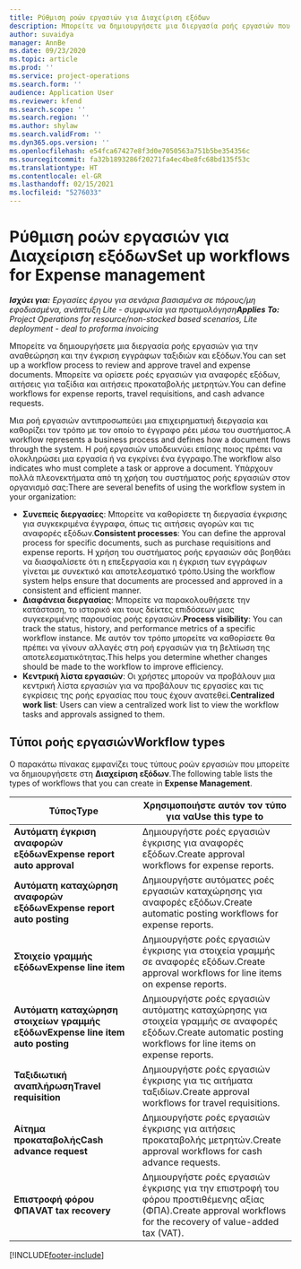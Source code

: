 ```yaml
---
title: Ρύθμιση ροών εργασιών για Διαχείριση εξόδων
description: Μπορείτε να δημιουργήσετε μια διεργασία ροής εργασιών που χρησιμοποιείται για την αναθεώρηση και την έγκριση εγγράφων ταξιδιών και εξόδων.
author: suvaidya
manager: AnnBe
ms.date: 09/23/2020
ms.topic: article
ms.prod: ''
ms.service: project-operations
ms.search.form: ''
audience: Application User
ms.reviewer: kfend
ms.search.scope: ''
ms.search.region: ''
ms.author: shylaw
ms.search.validFrom: ''
ms.dyn365.ops.version: ''
ms.openlocfilehash: e54fca67427e8f3d0e7050563a751b5be354356c
ms.sourcegitcommit: fa32b1893286f20271fa4ec4be8fc68bd135f53c
ms.translationtype: HT
ms.contentlocale: el-GR
ms.lasthandoff: 02/15/2021
ms.locfileid: "5276033"
---
```

# <a name="set-up-workflows-for-expense-management"></a><span data-ttu-id="daceb-103">Ρύθμιση ροών εργασιών για Διαχείριση εξόδων</span><span class="sxs-lookup"><span data-stu-id="daceb-103">Set up workflows for Expense management</span></span>

<span data-ttu-id="daceb-104">_**Ισχύει για:** Εργασίες έργου για σενάρια βασισμένα σε πόρους/μη εφοδιασμένα, ανάπτυξη Lite - συμφωνία για προτιμολόγηση_</span><span class="sxs-lookup"><span data-stu-id="daceb-104">_**Applies To:** Project Operations for resource/non-stocked based scenarios, Lite deployment - deal to proforma invoicing_</span></span>

<span data-ttu-id="daceb-105">Μπορείτε να δημιουργήσετε μια διεργασία ροής εργασιών για την αναθεώρηση και την έγκριση εγγράφων ταξιδιών και εξόδων.</span><span class="sxs-lookup"><span data-stu-id="daceb-105">You can set up a workflow process to review and approve travel and expense documents.</span></span> <span data-ttu-id="daceb-106">Μπορείτε να ορίσετε ροές εργασιών για αναφορές εξόδων, αιτήσεις για ταξίδια και αιτήσεις προκαταβολής μετρητών.</span><span class="sxs-lookup"><span data-stu-id="daceb-106">You can define workflows for expense reports, travel requisitions, and cash advance requests.</span></span>

<span data-ttu-id="daceb-107">Μια ροή εργασιών αντιπροσωπεύει μια επιχειρηματική διεργασία και καθορίζει τον τρόπο με τον οποίο το έγγραφο ρέει μέσω του συστήματος.</span><span class="sxs-lookup"><span data-stu-id="daceb-107">A workflow represents a business process and defines how a document flows through the system.</span></span> <span data-ttu-id="daceb-108">Η ροή εργασιών υποδεικνύει επίσης ποιος πρέπει να ολοκληρώσει μια εργασία ή να εγκρίνει ένα έγγραφο.</span><span class="sxs-lookup"><span data-stu-id="daceb-108">The workflow also indicates who must complete a task or approve a document.</span></span> <span data-ttu-id="daceb-109">Υπάρχουν πολλά πλεονεκτήματα από τη χρήση του συστήματος ροής εργασιών στον οργανισμό σας:</span><span class="sxs-lookup"><span data-stu-id="daceb-109">There are several benefits of using the workflow system in your organization:</span></span>

- <span data-ttu-id="daceb-110">**Συνεπείς διεργασίες**: Μπορείτε να καθορίσετε τη διεργασία έγκρισης για συγκεκριμένα έγγραφα, όπως τις αιτήσεις αγορών και τις αναφορές εξόδων.</span><span class="sxs-lookup"><span data-stu-id="daceb-110">**Consistent processes**: You can define the approval process for specific documents, such as purchase requisitions and expense reports.</span></span> <span data-ttu-id="daceb-111">Η χρήση του συστήματος ροής εργασιών σάς βοηθάει να διασφαλίσετε ότι η επεξεργασία και η έγκριση των εγγράφων γίνεται με συνεκτικό και αποτελεσματικό τρόπο.</span><span class="sxs-lookup"><span data-stu-id="daceb-111">Using the workflow system helps ensure that documents are processed and approved in a consistent and efficient manner.</span></span>
- <span data-ttu-id="daceb-112">**Διαφάνεια διεργασίας**: Μπορείτε να παρακολουθήσετε την κατάσταση, το ιστορικό και τους δείκτες επιδόσεων μιας συγκεκριμένης παρουσίας ροής εργασιών.</span><span class="sxs-lookup"><span data-stu-id="daceb-112">**Process visibility**: You can track the status, history, and performance metrics of a specific workflow instance.</span></span> <span data-ttu-id="daceb-113">Με αυτόν τον τρόπο μπορείτε να καθορίσετε θα πρέπει να γίνουν αλλαγές στη ροή εργασιών για τη βελτίωση της αποτελεσματικότητας.</span><span class="sxs-lookup"><span data-stu-id="daceb-113">This helps you determine whether changes should be made to the workflow to improve efficiency.</span></span>
- <span data-ttu-id="daceb-114">**Κεντρική λίστα εργασιών**: Οι χρήστες μπορούν να προβάλουν μια κεντρική λίστα εργασιών για να προβάλουν τις εργασίες και τις εγκρίσεις της ροής εργασίας που τους έχουν ανατεθεί.</span><span class="sxs-lookup"><span data-stu-id="daceb-114">**Centralized work list**: Users can view a centralized work list to view the workflow tasks and approvals assigned to them.</span></span> 

## <a name="workflow-types"></a><span data-ttu-id="daceb-115">Τύποι ροής εργασιών</span><span class="sxs-lookup"><span data-stu-id="daceb-115">Workflow types</span></span>

<span data-ttu-id="daceb-116">Ο παρακάτω πίνακας εμφανίζει τους τύπους ροών εργασιών που μπορείτε να δημιουργήσετε στη **Διαχείριση εξόδων**.</span><span class="sxs-lookup"><span data-stu-id="daceb-116">The following table lists the types of workflows that you can create in **Expense Management**.</span></span>


|              <span data-ttu-id="daceb-117"><strong>Τύπος</strong></span><span class="sxs-lookup"><span data-stu-id="daceb-117"><strong>Type</strong></span></span>              |                   <span data-ttu-id="daceb-118"><strong>Χρησιμοποιήστε αυτόν τον τύπο για να</strong></span><span class="sxs-lookup"><span data-stu-id="daceb-118"><strong>Use this type to</strong></span></span>                   |
|-------------------------------------------------|-----------------------------------------------------------------------|
|   <span data-ttu-id="daceb-119"><strong>Αυτόματη έγκριση αναφορών εξόδων</strong></span><span class="sxs-lookup"><span data-stu-id="daceb-119"><strong>Expense report auto approval</strong></span></span> |            <span data-ttu-id="daceb-120">Δημιουργήστε ροές εργασιών έγκρισης για αναφορές εξόδων.</span><span class="sxs-lookup"><span data-stu-id="daceb-120">Create approval workflows for expense reports.</span></span>             |
|  <span data-ttu-id="daceb-121"><strong>Αυτόματη καταχώρηση αναφορών εξόδων</strong></span><span class="sxs-lookup"><span data-stu-id="daceb-121"><strong>Expense report auto posting</strong></span></span>   |        <span data-ttu-id="daceb-122">Δημιουργήστε αυτόματες ροές εργασιών καταχώρησης για αναφορές εξόδων.</span><span class="sxs-lookup"><span data-stu-id="daceb-122">Create automatic posting workflows for expense reports.</span></span>        |
|       <span data-ttu-id="daceb-123"><strong>Στοιχείο γραμμής εξόδων</strong></span><span class="sxs-lookup"><span data-stu-id="daceb-123"><strong>Expense line item</strong></span></span>        |     <span data-ttu-id="daceb-124">Δημιουργήστε ροές εργασιών έγκρισης για στοιχεία γραμμής σε αναφορές εξόδων.</span><span class="sxs-lookup"><span data-stu-id="daceb-124">Create approval workflows for line items on expense reports.</span></span>      |
| <span data-ttu-id="daceb-125"><strong>Αυτόματη καταχώρηση στοιχείων γραμμής εξόδων</strong></span><span class="sxs-lookup"><span data-stu-id="daceb-125"><strong>Expense line item auto posting</strong></span></span> | <span data-ttu-id="daceb-126">Δημιουργήστε ροές εργασιών αυτόματης καταχώρησης για στοιχεία γραμμής σε αναφορές εξόδων.</span><span class="sxs-lookup"><span data-stu-id="daceb-126">Create automatic posting workflows for line items on expense reports.</span></span> |
|       <span data-ttu-id="daceb-127"><strong>Ταξιδιωτική αναπλήρωση</strong></span><span class="sxs-lookup"><span data-stu-id="daceb-127"><strong>Travel requisition</strong></span></span>       |          <span data-ttu-id="daceb-128">Δημιουργήστε ροές εργασιών έγκρισης για τις αιτήματα ταξιδίων.</span><span class="sxs-lookup"><span data-stu-id="daceb-128">Create approval workflows for travel requisitions.</span></span>           |
|      <span data-ttu-id="daceb-129"><strong>Αίτημα προκαταβολής</strong></span><span class="sxs-lookup"><span data-stu-id="daceb-129"><strong>Cash advance request</strong></span></span>      |         <span data-ttu-id="daceb-130">Δημιουργήστε ροές εργασιών έγκρισης για αιτήσεις προκαταβολής μετρητών.</span><span class="sxs-lookup"><span data-stu-id="daceb-130">Create approval workflows for cash advance requests.</span></span>          |
|        <span data-ttu-id="daceb-131"><strong>Επιστροφή φόρου ΦΠΑ</strong></span><span class="sxs-lookup"><span data-stu-id="daceb-131"><strong>VAT tax recovery</strong></span></span>        | <span data-ttu-id="daceb-132">Δημιουργήστε ροές εργασιών έγκρισης για την επιστροφή του φόρου προστιθέμενης αξίας (ΦΠΑ).</span><span class="sxs-lookup"><span data-stu-id="daceb-132">Create approval workflows for the recovery of value-added tax (VAT).</span></span>  |


[!INCLUDE[footer-include](../includes/footer-banner.md)]